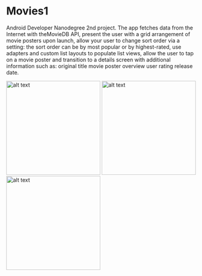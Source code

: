 # Movies1
Android Developer Nanodegree 2nd project. 
The app fetches data from the Internet with theMovieDB API, 
present the user with a grid arrangement of movie posters upon launch, 
allow your user to change sort order via a setting: the sort order can be by most popular or by highest-rated, 
use adapters and custom list layouts to populate list views, 
allow the user to tap on a movie poster and transition to a details screen with additional information such as:
original title
movie poster 
overview 
user rating
release date.

<img src="https://user-images.githubusercontent.com/36941009/46923051-28844a00-cfc7-11e8-8d25-9d5dbfc5f473.png" alt="alt text" width="250"> <img src="https://user-images.githubusercontent.com/36941009/46923053-2ae6a400-cfc7-11e8-9057-b208d19860a9.png" alt="alt text" width="250">
<img src="https://user-images.githubusercontent.com/36941009/46923054-2d48fe00-cfc7-11e8-92bb-c3b2e4e2763d.png" alt="alt text" width="250">
